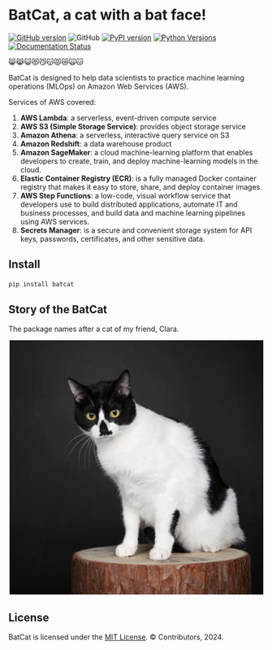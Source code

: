BatCat, a cat with a bat face!
===

[![GitHub version](https://badge.fury.io/gh/ewen2015%2Fbatcat.svg)](https://badge.fury.io/gh/ewen2015%2Fbatcat)
![GitHub](https://img.shields.io/github/license/ewen2015/batcat)
[![PyPI version](https://badge.fury.io/py/batcat.svg)](https://badge.fury.io/py/batcat)
[![Python Versions](https://img.shields.io/pypi/pyversions/batcat.svg)](https://pypi.python.org/pypi/batcat)
[![Documentation Status](https://readthedocs.org/projects/batcat/badge/?version=latest)](https://batcat.readthedocs.io/en/latest/?badge=latest)


😸😹😺😻😼😽😾😿🙀🐱

BatCat is designed to help data scientists to practice machine learning operations (MLOps) on Amazon Web Services (AWS). 

Services of AWS covered:

1. **AWS Lambda**: a serverless, event-driven compute service
2. **AWS S3 (Simple Storage Service)**: provides object storage service
3. **Amazon Athena**: a serverless, interactive query service on S3
4. **Amazon Redshift**: a data warehouse product
5. **Amazon SageMaker**: a cloud machine-learning platform that enables developers to create, train, and deploy machine-learning models in the cloud.
6. **Elastic Container Registry (ECR)**: is a fully managed Docker container registry that makes it easy to store, share, and deploy container images.
7. **AWS Step Functions**: a low-code, visual workflow service that developers use to build distributed applications, automate IT and business processes, and build data and machine learning pipelines using AWS services.
8. **Secrets Manager**: is a secure and convenient storage system for API keys, passwords, certificates, and other sensitive data.

Install
---

```python
pip install batcat
```

Story of the BatCat
---

The package names after a cat of my friend, Clara. 

<p align="center">
<img width="500" height="500" src="https://raw.githubusercontent.com/Ewen2015/BatCat/master/BatCat.jpeg">
</p>

License
---

BatCat is licensed under the [MIT License](https://github.com/Ewen2015/BatCat/blob/master/LICENSE). © Contributors, 2024.

